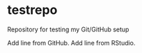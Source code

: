 # testrepo
Repository for testing my Git/GitHub setup

Add line from GitHub.
Add line from RStudio.

